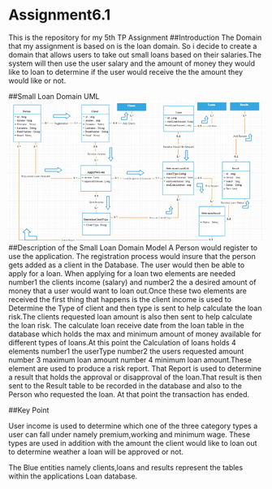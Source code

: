 # Assignment6.1
This is the repository for my 5th TP Assignment
##Introduction
The Domain that my assignment is based on is the loan domain. So i decide to create a domain that allows users to take out small loans based on their salaries.The system will then use the user salary and the amount of money they would like to loan to determine if the user would receive the the amount they would like or not. 

##Small Loan Domain UML
![Domain Model](/DomainUpdate.png)
##Description of the Small Loan Domain Model
A Person would register to use the application. The registration process would insure that the person gets added as a client in the Database.
The user would then be able to apply for a loan. When applying for a loan two elements are needed number1 the clients income
(salary) and number2 the a desired amount of money that a user would want to loan out.Once these two elements are received 
the first thing that happens is the client income is used to Determine the Type of client and then type is sent to help calculate the loan risk.The clients requested loan amount is also then sent to help calculate the loan risk. The calculate loan receive date from the loan table in the database which holds the max and minimum amount of money available for different types of loans.At this point the Calculation of loans holds 4 elements number1 the userType number2 the users requested amount number 3 maximum loan amount number 4 minimum loan amount.These element are used to produce a risk report. That Report is used to determine a result that holds the approval or disapproval of the loan.That result is then sent to the Result table to be recorded in the database and also to the Person who requested the loan. At that point the transaction has ended.  

##Key Point

User income is used to determine which one of the three category types a user can fall under namely premium,working and minimum wage. These types are used in addition with the amount the client would like to loan out to determine weather a loan will be approved or not.

The Blue entities namely clients,loans and results represent the tables within the applications Loan database. 

